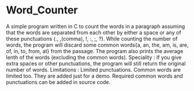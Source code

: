 # Word_Counter
A simple program written in C to count the words in a paragraph assuming that the words are separated from each other by either a space or any of these punctuations (., ,(comma), !, :, ;, ?). While counting the number of words, the program will discard some common words{a, an, the, am, is, are, of, in, to, from, at} from the passage.
The program also prints the average lenth of the words (excluding the common words).
Speciality : If you give extra spaces or other punctuations, the program will still return the original number of words.
Limitations : Limited punctuations. Common words are limited too. They are added just for a demo. Required common words and punctuations can be added in source code. 
